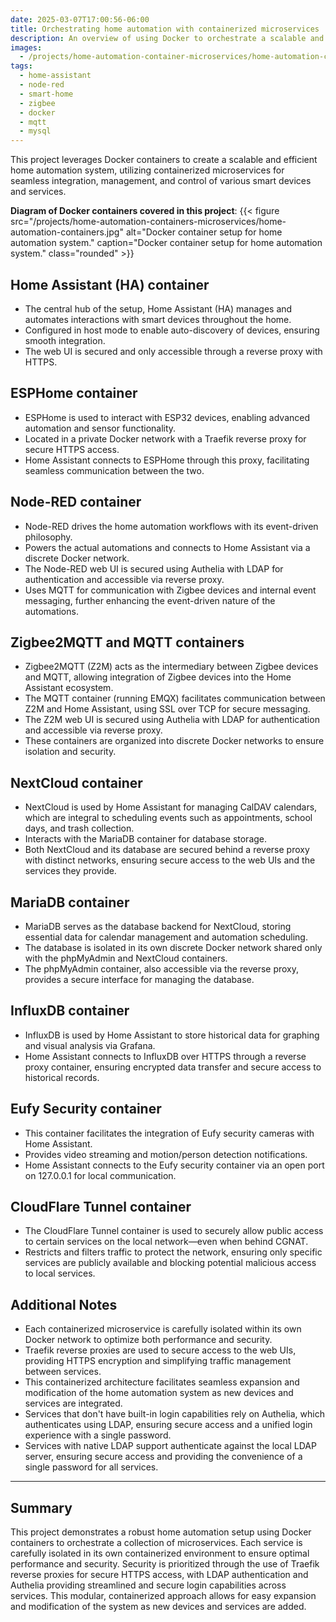 ```yaml
---
date: 2025-03-07T17:00:56-06:00
title: Orchestrating home automation with containerized microservices
description: An overview of using Docker to orchestrate a scalable and efficient home automation system, leveraging containerized microservices for seamless integration and management of smart devices.
images:
  - /projects/home-automation-container-microservices/home-automation-containers.jpg
tags:
  - home-assistant
  - node-red
  - smart-home
  - zigbee
  - docker
  - mqtt
  - mysql
---
```

This project leverages Docker containers to create a scalable and efficient home automation system, utilizing containerized microservices for seamless integration, management, and control of various smart devices and services.

**Diagram of Docker containers covered in this project**:
{{< figure src="/projects/home-automation-containers-microservices/home-automation-containers.jpg" alt="Docker container setup for home automation system." caption="Docker container setup for home automation system." class="rounded" >}}

## Home Assistant (HA) container

- The central hub of the setup, Home Assistant (HA) manages and automates interactions with smart devices throughout the home.
- Configured in host mode to enable auto-discovery of devices, ensuring smooth integration.
- The web UI is secured and only accessible through a reverse proxy with HTTPS.

## ESPHome container

- ESPHome is used to interact with ESP32 devices, enabling advanced automation and sensor functionality.
- Located in a private Docker network with a Traefik reverse proxy for secure HTTPS access.
- Home Assistant connects to ESPHome through this proxy, facilitating seamless communication between the two.

## Node-RED container

- Node-RED drives the home automation workflows with its event-driven philosophy.
- Powers the actual automations and connects to Home Assistant via a discrete Docker network.
- The Node-RED web UI is secured using Authelia with LDAP for authentication and accessible via reverse proxy.
- Uses MQTT for communication with Zigbee devices and internal event messaging, further enhancing the event-driven nature of the automations.

## Zigbee2MQTT and MQTT containers

- Zigbee2MQTT (Z2M) acts as the intermediary between Zigbee devices and MQTT, allowing integration of Zigbee devices into the Home Assistant ecosystem.
- The MQTT container (running EMQX) facilitates communication between Z2M and Home Assistant, using SSL over TCP for secure messaging.
- The Z2M web UI is secured using Authelia with LDAP for authentication and accessible via reverse proxy.
- These containers are organized into discrete Docker networks to ensure isolation and security.

## NextCloud container

- NextCloud is used by Home Assistant for managing CalDAV calendars, which are integral to scheduling events such as appointments, school days, and trash collection.
- Interacts with the MariaDB container for database storage.
- Both NextCloud and its database are secured behind a reverse proxy with distinct networks, ensuring secure access to the web UIs and the services they provide.

## MariaDB container

- MariaDB serves as the database backend for NextCloud, storing essential data for calendar management and automation scheduling.
- The database is isolated in its own discrete Docker network shared only with the phpMyAdmin and NextCloud containers.
- The phpMyAdmin container, also accessible via the reverse proxy, provides a secure interface for managing the database.

## InfluxDB container

- InfluxDB is used by Home Assistant to store historical data for graphing and visual analysis via Grafana.
- Home Assistant connects to InfluxDB over HTTPS through a reverse proxy container, ensuring encrypted data transfer and secure access to historical records.

## Eufy Security container

- This container facilitates the integration of Eufy security cameras with Home Assistant.
- Provides video streaming and motion/person detection notifications.
- Home Assistant connects to the Eufy security container via an open port on 127.0.0.1 for local communication.

## CloudFlare Tunnel container

- The CloudFlare Tunnel container is used to securely allow public access to certain services on the local network—even when behind CGNAT.
- Restricts and filters traffic to protect the network, ensuring only specific services are publicly available and blocking potential malicious access to local services.

## Additional Notes

- Each containerized microservice is carefully isolated within its own Docker network to optimize both performance and security.
- Traefik reverse proxies are used to secure access to the web UIs, providing HTTPS encryption and simplifying traffic management between services.
- This containerized architecture facilitates seamless expansion and modification of the home automation system as new devices and services are integrated.
- Services that don't have built-in login capabilities rely on Authelia, which authenticates using LDAP, ensuring secure access and a unified login experience with a single password.
- Services with native LDAP support authenticate against the local LDAP server, ensuring secure access and providing the convenience of a single password for all services.

---

## Summary

This project demonstrates a robust home automation setup using Docker containers to orchestrate a collection of microservices. Each service is carefully isolated in its own containerized environment to ensure optimal performance and security. Security is prioritized through the use of Traefik reverse proxies for secure HTTPS access, with LDAP authentication and Authelia providing streamlined and secure login capabilities across services. This modular, containerized approach allows for easy expansion and modification of the system as new devices and services are added.

